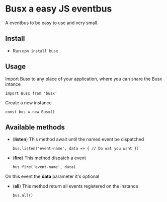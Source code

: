 # Busx a easy JS eventbus

A eventbus to be easy to use and very small.

## Install

- Run `npm install busx`

## Usage

Import Busx to any place of your application, where you can share the Busx intance

`import Busx from 'busx'`

Create a new instance

`const bus = new Busx()`

## Available methods

- (**listen**) This method await until the named event be dispatched

  `bus.listen('event-name', data => { // Do wat you want })`

- (**fire**) This method dispatch a event

  `bus.fire('event-name', data)`

On this event the **data** parameter it's optional

- (**all**) This method return all events registered on the instance

  `bus.all()`
